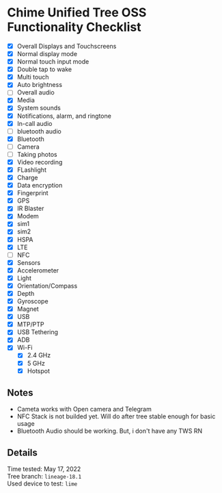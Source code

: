 # Chime Unified Tree OSS Functionality Checklist

 * [X]  Overall Displays and Touchscreens
   * [X]  Normal display mode
   * [X]  Normal touch input mode
   * [X]  Double tap to wake
   * [X]  Multi touch
   * [X]  Auto brightness
 * [ ]  Overall audio
   * [X]  Media
   * [X]  System sounds
   * [X]  Notifications, alarm, and ringtone
   * [X]  In-call audio
   * [ ]  bluetooth audio
 * [X]  Bluetooth
 * [ ]  Camera
   * [ ]  Taking photos
   * [X]  Video recording
   * [X]  FLashlight
 * [X]  Charge
 * [X]  Data encryption
 * [X]  Fingerprint
 * [X]  GPS
 * [X]  IR Blaster
 * [X]  Modem
   * [x]  sim1
   * [X]  sim2
   * [X]  HSPA
   * [x]  LTE
 * [ ]  NFC
 * [X]  Sensors
   * [X]  Accelerometer
   * [X]  Light
   * [X]  Orientation/Compass
   * [X]  Depth
   * [X]  Gyroscope
   * [X]  Magnet
 * [x]  USB
   * [X]  MTP/PTP
   * [X]  USB Tethering
   * [X]  ADB
* [X]  Wi-Fi
   * [X]  2.4 GHz
   * [X]  5 GHz
   * [X]  Hotspot

## Notes

- Cameta works with Open camera and Telegram
- NFC Stack is not builded yet. Will do after tree stable enough for basic usage
- Bluetooth Audio should be working. But, i don't have any TWS RN

## Details

Time tested: May 17, 2022  
Tree branch: ```lineage-18.1```  
Used device to test: ```lime```
